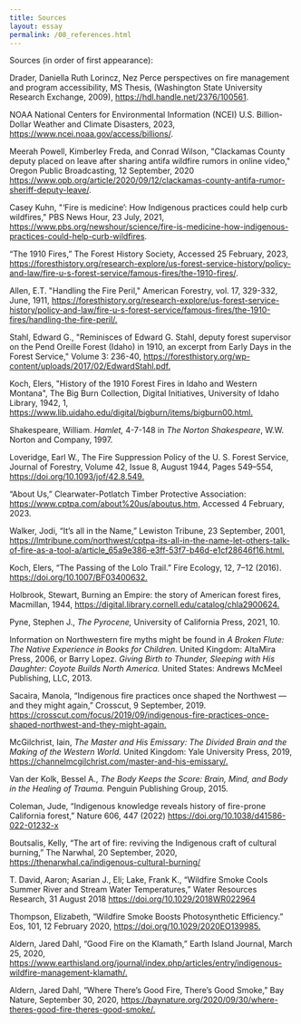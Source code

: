 ```yaml
---
title: Sources
layout: essay
permalink: /08_references.html
---
```


Sources (in order of first appearance):

Drader, Daniella Ruth Lorincz, Nez Perce perspectives on fire management and program accessibility, MS Thesis, (Washington State University Research Exchange, 2009), <https://hdl.handle.net/2376/100561>.

NOAA National Centers for Environmental Information (NCEI) U.S. Billion-Dollar Weather and Climate Disasters, 2023, <https://www.ncei.noaa.gov/access/billions/>. 

Meerah Powell, Kimberley Freda, and Conrad Wilson, "Clackamas County deputy placed on leave after sharing antifa wildfire rumors in online video," Oregon Public Broadcasting, 12 September, 2020 <https://www.opb.org/article/2020/09/12/clackamas-county-antifa-rumor-sheriff-deputy-leave/>. 

Casey Kuhn, "‘Fire is medicine’: How Indigenous practices could help curb wildfires," PBS News Hour, 23 July, 2021, <https://www.pbs.org/newshour/science/fire-is-medicine-how-indigenous-practices-could-help-curb-wildfires>.

“The 1910 Fires,” The Forest History Society, Accessed 25 February, 2023, <https://foresthistory.org/research-explore/us-forest-service-history/policy-and-law/fire-u-s-forest-service/famous-fires/the-1910-fires/>.

Allen, E.T. "Handling the Fire Peril," American Forestry, vol. 17, 329-332, June, 1911, <https://foresthistory.org/research-explore/us-forest-service-history/policy-and-law/fire-u-s-forest-service/famous-fires/the-1910-fires/handling-the-fire-peril/.>

Stahl, Edward G., "Reminisces of Edward G. Stahl, deputy forest supervisor on the Pend Oreille Forest (Idaho) in 1910, an excerpt from Early Days in the Forest Service," Volume 3: 236-40, <https://foresthistory.org/wp-content/uploads/2017/02/EdwardStahl.pdf.>

Koch, Elers, "History of the 1910 Forest Fires in Idaho and Western Montana", The Big Burn Collection, Digital Initiatives, University of Idaho Library, 1942, 1, <https://www.lib.uidaho.edu/digital/bigburn/items/bigburn00.html.>

Shakespeare, William. *Hamlet,* 4-7-148 in *The Norton Shakespeare*, W.W. Norton and Company, 1997.

Loveridge, Earl W., The Fire Suppression Policy of the U. S. Forest Service, Journal of Forestry, Volume 42, Issue 8, August 1944, Pages 549–554, <https://doi.org/10.1093/jof/42.8.549.>

“About Us,” Clearwater-Potlatch Timber Protective Association: <https://www.cptpa.com/about%20us/aboutus.htm,> Accessed 4 February, 2023. 

Walker, Jodi, “It’s all in the Name,” Lewiston Tribune, 23 September, 2001, <https://lmtribune.com/northwest/cptpa-its-all-in-the-name-let-others-talk-of-fire-as-a-tool-a/article_65a9e386-e3ff-53f7-b46d-e1cf28646f16.html.> 

Koch, Elers, “The Passing of the Lolo Trail.” Fire Ecology, 12, 7–12 (2016). <https://doi.org/10.1007/BF03400632.>

Holbrook, Stewart, Burning an Empire: the story of American forest fires, Macmillan, 1944, <https://digital.library.cornell.edu/catalog/chla2900624.> 

Pyne, Stephen J., *The Pyrocene,* University of California Press, 2021, 10. 

Information on Northwestern fire myths might be found in *A Broken Flute: The Native Experience in Books for Children.* United Kingdom: AltaMira Press, 2006, or Barry Lopez. *Giving Birth to Thunder, Sleeping with His Daughter: Coyote Builds North America.* United States: Andrews McMeel Publishing, LLC, 2013.

Sacaira, Manola, “Indigenous fire practices once shaped the Northwest — and they might again,” Crosscut, 9 September, 2019. <https://crosscut.com/focus/2019/09/indigenous-fire-practices-once-shaped-northwest-and-they-might-again.>

McGilchrist, Iain, *The Master and His Emissary: The Divided Brain and the Making of the Western World.* United Kingdom: Yale University Press, 2019, <https://channelmcgilchrist.com/master-and-his-emissary/.> 

Van der Kolk, Bessel A., *The Body Keeps the Score: Brain, Mind, and Body in the Healing of Trauma.* Penguin Publishing Group, 2015.

Coleman, Jude, “Indigenous knowledge reveals history of fire-prone California forest,” Nature 606, 447 (2022) <https://doi.org/10.1038/d41586-022-01232-x> 

Boutsalis, Kelly, “The art of fire: reviving the Indigenous craft of cultural burning,” The Narwhal, 20 September, 2020, <https://thenarwhal.ca/indigenous-cultural-burning/> 

T. David, Aaron; Asarian J., Eli; Lake, Frank K., “Wildfire Smoke Cools Summer River and Stream Water Temperatures,” Water Resources Research, 31 August 2018 <https://doi.org/10.1029/2018WR022964> 

Thompson, Elizabeth, “Wildfire Smoke Boosts Photosynthetic Efficiency.” Eos, 101, 12 February 2020, <https://doi.org/10.1029/2020EO139985.> 

Aldern, Jared Dahl, “Good Fire on the Klamath,” Earth Island Journal, March 25, 2020, <https://www.earthisland.org/journal/index.php/articles/entry/indigenous-wildfire-management-klamath/.>

Aldern, Jared Dahl, “Where There’s Good Fire, There’s Good Smoke,” Bay Nature, September 30, 2020, <https://baynature.org/2020/09/30/where-theres-good-fire-theres-good-smoke/.> 
